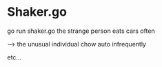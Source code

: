 Shaker.go
=========

go run shaker.go the strange person eats cars often

--> the unusual individual chow auto infrequently

etc...
